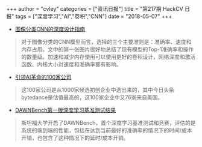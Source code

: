 +++
author = "cvley"
categories = ["资讯日报"]
title = "第217期 HackCV 日报"
tags = ["深度学习","AI","卷积","CNN"]
date = "2018-05-07"
+++

- [图像分类CNN的深度设计指南](https://hackernoon.com/a-comprehensive-design-guide-for-image-classification-cnns-46091260fb92?from=hackcv&hmsr=hackcv.com&utm_medium=hackcv.com&utm_source=hackcv.com)

> 对于图像分类的CNN模型而言，选择的三个主要准则是：准确率、速度和内存占用。文中的第一张图片很好地总结了现有模型的Top-1准确率和操作的数量级。加速和减少内存使用可以使用更好的卷积设计，网络深度和激活函数、内核大小对速度和准确率都有影响。

- [引领AI革命的100家公司](https://www.weforum.org/agenda/2018/01/these-100-companies-are-leading-the-world-in-artificial-intelligence/?from=hackcv&hmsr=hackcv.com&utm_medium=hackcv.com&utm_source=hackcv.com)

> 这100家公司是从1000家候选初创企业中选出来的，其中今日头条bytedance是估值最高的，这100家企业中又76家来自美国。

- [DAWNBench第一版深度学习基准测试结果](https://dawn.cs.stanford.edu/2018/04/30/dawnbench-v1-results/?from=hackcv&hmsr=hackcv.com&utm_medium=hackcv.com&utm_source=hackcv.com)

> 斯坦福大学开启了DAWNBench，首个深度学习基准测试和竞赛，评估的是系统的端到端的性能，包括在达到当前最好的准确率的情况下的时间/成本开销，也包含了这种情况下的延时/成本开销。


